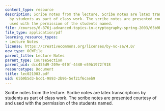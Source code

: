 ```yaml
---
content_type: resource
description: Scribe notes from the lecture. Scribe notes are latex transcriptions
  by students as part of class work. The scribe notes are presented courtesy of and
  used with the permission of the students named.
file: /courses/6-876j-advanced-topics-in-cryptography-spring-2003/65b9b5d3bcd198932b965ef21f6caeb9_lec021903.pdf
file_type: application/pdf
learning_resource_types:
- Lecture Notes
license: https://creativecommons.org/licenses/by-nc-sa/4.0/
ocw_type: OCWFile
parent_title: Lecture Notes
parent_type: CourseSection
parent_uid: dcc455d9-209e-0f0f-4440-e59b1972f918
resourcetype: Document
title: lec021903.pdf
uid: 65b9b5d3-bcd1-9893-2b96-5ef21f6caeb9
---
```

Scribe notes from the lecture. Scribe notes are latex transcriptions by students as part of class work. The scribe notes are presented courtesy of and used with the permission of the students named.